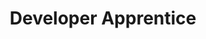 ---
name: "Tony Chou"
title: "Developer Apprentice"
description: "Tensure Apprenticeship program allowed me to become a full time web developer in 6 months while I was working full time as a licensed occupational therapist. The program offered me a desired career change and an amazing life experience. Doug, one of Tensure co-founders, has been a great friend and mentor who guided me through every single step in a field I had absolutely no prior experience. Now I continue to improve my skills through the help of the Tensure Team!"
image: ../../images/tony.png
---